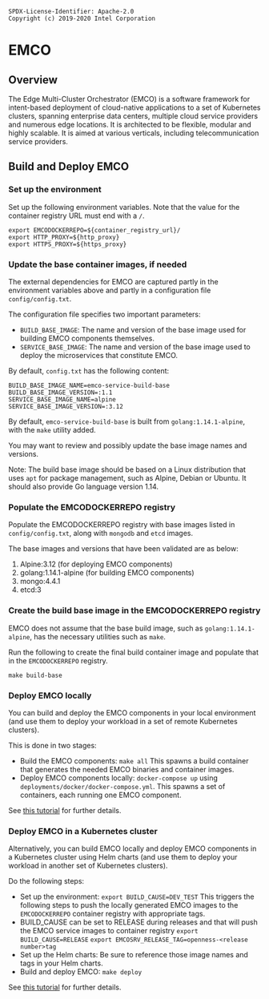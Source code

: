 ```
SPDX-License-Identifier: Apache-2.0
Copyright (c) 2019-2020 Intel Corporation
```

# EMCO

## Overview

The Edge Multi-Cluster Orchestrator (EMCO) is a software framework for
intent-based deployment of cloud-native applications to a set of Kubernetes
clusters, spanning enterprise data centers, multiple cloud service providers
and numerous edge locations. It is architected to be flexible, modular and
highly scalable. It is aimed at various verticals, including telecommunication
service providers.

## Build and Deploy EMCO

### Set up the environment

Set up the following environment variables. Note that the value for the
container registry URL must end with a `/`.

```
export EMCODOCKERREPO=${container_registry_url}/
export HTTP_PROXY=${http_proxy}
export HTTPS_PROXY=${https_proxy}

```
### Update the base container images, if needed

The external dependencies for EMCO are captured partly in the environment
variables above and partly in a configuration file `config/config.txt`.

The configuration file specifies two important parameters:
  * `BUILD_BASE_IMAGE`: The name and version of the base image used for
    building EMCO components themselves.
  * `SERVICE_BASE_IMAGE`: The name and version of the base image used to
    deploy the microservices that constitute EMCO.

By default, `config.txt` has the following content:
```
BUILD_BASE_IMAGE_NAME=emco-service-build-base
BUILD_BASE_IMAGE_VERSION=:1.1
SERVICE_BASE_IMAGE_NAME=alpine
SERVICE_BASE_IMAGE_VERSION=:3.12
```

By default, `emco-service-build-base` is built from `golang:1.14.1-alpine`, with the `make` utility added.

You may want to review and possibly update the base image names and versions.

Note: The build base image should be based on a Linux distribution that uses `apt` for package management, such as Alpine, Debian or Ubuntu. It should also provide Go language version 1.14.

### Populate the EMCODOCKERREPO registry

Populate the EMCODOCKERREPO registry with base images listed in `config/config.txt`, along with `mongodb` and `etcd` images.

The base images and versions that have been validated are as below:
  1.	Alpine:3.12 (for deploying EMCO components)
  2.	golang:1.14.1-alpine (for building EMCO components)
  3.	mongo:4.4.1
  4.	etcd:3

### Create the build base image in the EMCODOCKERREPO registry

EMCO does not assume that the base build image, such as `golang:1.14.1-alpine`, has the necessary utilities such as `make`.

Run the following to create the final build container image and populate that
in the `EMCODOCKERREPO` registry.

```
make build-base
```

### Deploy EMCO locally
You can build and deploy the EMCO components in your local environment (and
use them to deploy your workload in a set of remote Kubernetes clusters).

This is done in two stages:

 * Build the EMCO components:
   ```make all```
   This spawns a build container that generates the needed EMCO binaries and
   container images.
 * Deploy EMCO components locally:
   ```docker-compose up```
   using `deployments/docker/docker-compose.yml`. This spawns a set of
   containers, each running one EMCO component.

See [this tutorial](docs/user/Tutorial_Local_Install.md) for further details.

### Deploy EMCO in a Kubernetes cluster
Alternatively, you can build EMCO locally and deploy EMCO components in a
Kubernetes cluster using Helm charts (and use them to deploy your workload in
another set of Kubernetes clusters).

Do the following steps:

 * Set up the environment:
   ```export BUILD_CAUSE=DEV_TEST```
   This triggers the following steps to push the locally generated EMCO images
   to the `EMCODOCKERREPO` container registry with appropriate tags.
 * BUILD_CAUSE can be set to RELEASE during releases and that will push the EMCO service images to container registry
   ```export BUILD_CAUSE=RELEASE```
   ```export EMCOSRV_RELEASE_TAG=openness-<release number>tag```
 * Set up the Helm charts: Be sure to reference those image names and tags in
   your Helm charts.
 * Build and deploy EMCO:
   ```make deploy```

See [this tutorial](docs/user/Tutorial_Helm.md) for further details.

